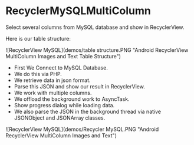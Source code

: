 # RecyclerMySQLMultiColumn
Select several columns from MySQL database and show in RecyclerView.

Here is our table structure:

 ![RecyclerView MySQL](demos/table structure.PNG "Android RecyclerView MultiColumn Images and Text Table Structure")

 * First We Connect to MySQL Database.
 * We do this via PHP.
 * We retrieve data in json format.
 * Parse this JSON and show our result in RecyclerView.
 * We work with multiple columns.
 * We offload the background work to AsyncTask.
 * Show progress dialog while loading data.
 * We also parse the JSON in the background thread via native JSONObject and JSONArray classes.
 
 
 ![RecyclerView MySQL](demos/Recycler MySQL.PNG "Android RecyclerView MultiColumn Images and Text")
 

